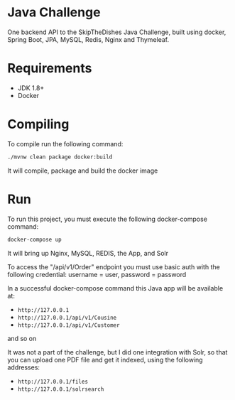  Java Challenge
 ============================
 
 One backend API to the SkipTheDishes Java Challenge, built using docker, Spring Boot, JPA, MySQL, Redis, Nginx and Thymeleaf.
 
 # Requirements
 * JDK 1.8+
 * Docker
 
 # Compiling
 
 To compile run the following command:
 
 ```bash
 ./mvnw clean package docker:build
 ```
 
 It will compile, package and build the docker image
 
 # Run
 
 To run this project, you must execute the following docker-compose command:
 
  ```bash
  docker-compose up
  ```
 It will bring up Nginx, MySQL, REDIS, the App, and Solr
  
 To access the "/api/v1/Order" endpoint you must use basic auth with the following credential: username = user, password = password
 
 In a successful docker-compose command this Java app will be available at:  
 
 * `http://127.0.0.1`
 * `http://127.0.0.1/api/v1/Cousine`
 * `http://127.0.0.1/api/v1/Customer`
 
 and so on 
 
 It was not a part of the challenge, but I did one integration with Solr, so that you can upload one PDF file and get it indexed, using the following addresses:
 
 * `http://127.0.0.1/files`
 * `http://127.0.0.1/solrsearch`
 